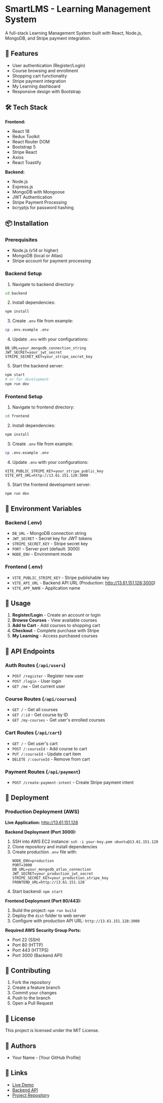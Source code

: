 # SmartLMS - Learning Management System

A full-stack Learning Management System built with React, Node.js, MongoDB, and Stripe payment integration.

## 🚀 Features

- User authentication (Register/Login)
- Course browsing and enrollment
- Shopping cart functionality
- Stripe payment integration
- My Learning dashboard
- Responsive design with Bootstrap

## 🛠️ Tech Stack

**Frontend:**
- React 18
- Redux Toolkit
- React Router DOM
- Bootstrap 5
- Stripe React
- Axios
- React Toastify

**Backend:**
- Node.js
- Express.js
- MongoDB with Mongoose
- JWT Authentication
- Stripe Payment Processing
- bcryptjs for password hashing

## 📦 Installation

### Prerequisites
- Node.js (v14 or higher)
- MongoDB (local or Atlas)
- Stripe account for payment processing

### Backend Setup

1. Navigate to backend directory:
```bash
cd backend
```

2. Install dependencies:
```bash
npm install
```

3. Create `.env` file from example:
```bash
cp .env.example .env
```

4. Update `.env` with your configurations:
```env
DB_URL=your_mongodb_connection_string
JWT_SECRET=your_jwt_secret
STRIPE_SECRET_KEY=your_stripe_secret_key
```

5. Start the backend server:
```bash
npm start
# or for development
npm run dev
```

### Frontend Setup

1. Navigate to frontend directory:
```bash
cd frontend
```

2. Install dependencies:
```bash
npm install
```

3. Create `.env` file from example:
```bash
cp .env.example .env
```

4. Update `.env` with your configurations:
```env
VITE_PUBLIC_STRIPE_KEY=your_stripe_public_key
VITE_API_URL=http://13.61.151.128:3000
```

5. Start the frontend development server:
```bash
npm run dev
```

## 🔧 Environment Variables

### Backend (.env)
- `DB_URL` - MongoDB connection string
- `JWT_SECRET` - Secret key for JWT tokens
- `STRIPE_SECRET_KEY` - Stripe secret key
- `PORT` - Server port (default: 3000)
- `NODE_ENV` - Environment mode

### Frontend (.env)
- `VITE_PUBLIC_STRIPE_KEY` - Stripe publishable key
- `VITE_API_URL` - Backend API URL (Production: http://13.61.151.128:3000)
- `VITE_APP_NAME` - Application name

## 📱 Usage

1. **Register/Login** - Create an account or login
2. **Browse Courses** - View available courses
3. **Add to Cart** - Add courses to shopping cart
4. **Checkout** - Complete purchase with Stripe
5. **My Learning** - Access purchased courses

## 🔐 API Endpoints

### Auth Routes (`/api/users`)
- `POST /register` - Register new user
- `POST /login` - User login
- `GET /me` - Get current user

### Course Routes (`/api/courses`)
- `GET /` - Get all courses
- `GET /:id` - Get course by ID
- `GET /my-courses` - Get user's enrolled courses

### Cart Routes (`/api/cart`)
- `GET /` - Get user's cart
- `POST /:courseId` - Add course to cart
- `PUT /:courseId` - Update cart item
- `DELETE /:courseId` - Remove from cart

### Payment Routes (`/api/payment`)
- `POST /create-payment-intent` - Create Stripe payment intent

## 🚀 Deployment

### Production Deployment (AWS)

**Live Application:** http://13.61.151.128

**Backend Deployment (Port 3000):**
1. SSH into AWS EC2 instance: `ssh -i your-key.pem ubuntu@13.61.151.128`
2. Clone repository and install dependencies
3. Create production `.env` file with:
   ```env
   NODE_ENV=production
   PORT=3000
   DB_URL=your_mongodb_atlas_connection
   JWT_SECRET=your_production_jwt_secret
   STRIPE_SECRET_KEY=your_production_stripe_key
   FRONTEND_URL=http://13.61.151.128
   ```
4. Start backend: `npm start`

**Frontend Deployment (Port 80/443):**
1. Build the project: `npm run build`
2. Deploy the `dist` folder to web server
3. Configure with production API URL: `http://13.61.151.128:3000`

**Required AWS Security Group Ports:**
- Port 22 (SSH)
- Port 80 (HTTP)
- Port 443 (HTTPS) 
- Port 3000 (Backend API)

## 🤝 Contributing

1. Fork the repository
2. Create a feature branch
3. Commit your changes
4. Push to the branch
5. Open a Pull Request

## 📄 License

This project is licensed under the MIT License.

## 👥 Authors

- Your Name - [Your GitHub Profile]

## 🔗 Links

- [Live Demo](http://13.61.151.128)
- [Backend API](http://13.61.151.128:3000)
- [Project Repository](https://github.com/sagar-nautiyal/smartLMS)